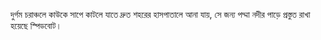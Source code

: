 দুর্গম চরাঞ্চলে কাউকে সাপে কাটলে যাতে দ্রুত শহরের হাসপাতালে আনা যায়, সে জন্য পদ্মা নদীর পাড়ে প্রস্তুত রাখা হয়েছে স্পিডবোট।
